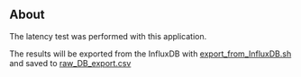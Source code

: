 ## About

The latency test was performed with this application.

The results will be exported from the InfluxDB with [export_from_InfluxDB.sh](export_from_InfluxDB.sh) and saved to [raw_DB_export.csv](raw_DB_export.csv)